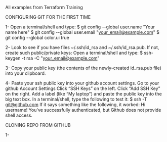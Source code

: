All examples from Terraform Training

CONFIGURING GIT FOR THE FIRST TIME

1- Open a terminal/shell and type:
    $ git config --global user.name "Your name here"
    $ git config --global user.email "your_email@example.com"
    $ git config --global color.ui true

2- Look to see if you have files ~/.ssh/id_rsa and ~/.ssh/id_rsa.pub.
If not, create such public/private keys: Open a terminal/shell and type:
    $ ssh-keygen -t rsa -C "your_email@example.com"

3- Copy your public key (the contents of the newly-created id_rsa.pub file) into your clipboard.

4- Paste your ssh public key into your github account settings.
    Go to your github Account Settings
    Click “SSH Keys” on the left.
    Click “Add SSH Key” on the right.
    Add a label (like “My laptop”) and paste the public key into the big text box.
    In a terminal/shell, type the following to test it:
        $ ssh -T git@github.com
    If it says something like the following, it worked:
        Hi username! You've successfully authenticated, but Github does not provide shell access.


CLONING REPO FROM GITHUB

1- 
